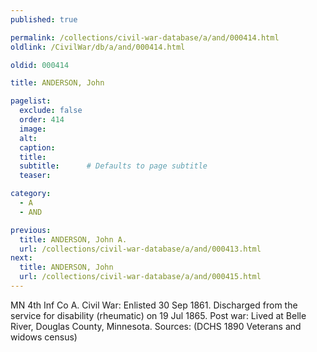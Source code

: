 ```yaml
---
published: true

permalink: /collections/civil-war-database/a/and/000414.html
oldlink: /CivilWar/db/a/and/000414.html

oldid: 000414

title: ANDERSON, John

pagelist:
  exclude: false
  order: 414
  image: 
  alt:
  caption:
  title:
  subtitle:      # Defaults to page subtitle
  teaser:

category: 
  - A 
  - AND

previous:
  title: ANDERSON, John A.
  url: /collections/civil-war-database/a/and/000413.html  
next:
  title: ANDERSON, John
  url: /collections/civil-war-database/a/and/000415.html   
---
```

MN 4th Inf Co A. Civil War: Enlisted 30 Sep 1861. Discharged from the service for disability (rheumatic) on 19 Jul 1865. Post war: Lived at Belle River, Douglas County, Minnesota. Sources: (DCHS 1890 Veterans and widows census)